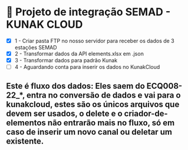 # 📌  Projeto de integração SEMAD - KUNAK CLOUD

- [x] 1 - Criar pasta FTP no nosso servidor para receber os dados de 3 estações SEMAD
- [x] 2 - Transformar dados da API elements.xlsx em .json
- [x] 3 - Transformar dados para padrão Kunak
- [ ] 4 - Aguardando conta para inserir os dados no KunakCloud

## Este é fluxo dos dados: Eles saem do ECQ008-22_*, entra no conversão de dados e vai para o kunakcloud, estes são os únicos arquivos que devem ser usados, o delete e o criador-de-elementos não entrarão mais no fluxo, só em caso de inserir um novo canal ou deletar um existente. 
